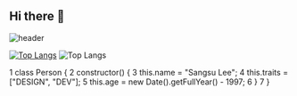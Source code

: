 ## Hi there 👋

<!--
**jjamponglover/jjamponglover** is a ✨ _special_ ✨ repository because its `README.md` (this file) appears on your GitHub profile.

Here are some ideas to get you started:

- 🔭 I’m currently working on ...
- 🌱 I’m currently learning ...
- 👯 I’m looking to collaborate on ...
- 🤔 I’m looking for help with ...
- 💬 Ask me about ...
- 📫 How to reach me: ...
- 😄 Pronouns: ...
- ⚡ Fun fact: ...
-->
![header](https://capsule-render.vercel.app/api?type=rounded&color=auto&text=상수의깃허브&height=300&fontSize=100&animation=fadeIn)


[![Top Langs](https://github-readme-stats.vercel.app/api/top-langs/?username=jjamponglover)](https://github.com/anuraghazra/github-readme-stats)
![Top Langs](https://github-readme-stats.vercel.app/api/top-langs/?username=jjamponglover&layout=compact)

1  class Person {
2      constructor() {
3        this.name = "Sangsu Lee";
4        this.traits = ["DESIGN", "DEV"];
5        this.age = new Date().getFullYear() - 1997;
6      }
7  }
